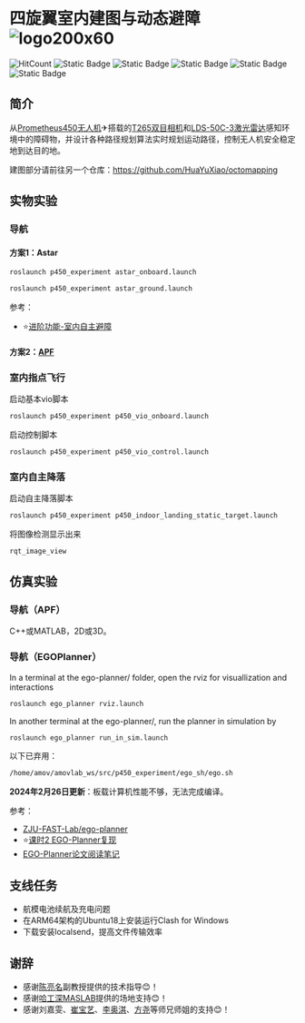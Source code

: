 # 四旋翼室内建图与动态避障 ![logo200x60](https://github.com/HuaYuXiao/UAV-Dynamic-Obstacle-Avoidance/assets/117464811/88415d13-8c7c-4d5c-a3e7-04f02d7b746d)


![HitCount](https://img.shields.io/endpoint?url=https%3A%2F%2Fhits.dwyl.com%2FHuaYuXiao%2FUAV-Dynamic-Obstacle-Avoidance.json%3Fcolor%3Dpink)
![Static Badge](https://img.shields.io/badge/ROS-melodic-22314E?logo=ros)
![Static Badge](https://img.shields.io/badge/Ubuntu-18.04.6-E95420?logo=ubuntu)
![Static Badge](https://img.shields.io/badge/C%2B%2B-11-00599C?logo=cplusplus)
![Static Badge](https://img.shields.io/badge/Matlab-2023b-salmon)
![Static Badge](https://img.shields.io/badge/NVIDIA-Jetson_Nano-76B900?LOGO=nvidia)
<!--
![Static Badge](https://img.shields.io/badge/Python-2.7.17-3776AB?logo=python)
![Static Badge](https://img.shields.io/badge/CMake-3.10.2-064F8C?logo=cmake)
-->


## 简介

从[Prometheus450无人机](https://wiki.amovlab.com/public/prometheuswiki/P450%E4%BD%BF%E7%94%A8%E6%89%8B%E5%86%8C.html)✈搭载的[T265双目相机](https://www.intel.cn/content/www/cn/zh/products/sku/192742/intel-realsense-tracking-camera-t265/specifications.html)和[LDS-50C-3激光雷达](https://www.pacecat.com/lds-50c.html)感知环境中的障碍物，并设计各种路径规划算法实时规划运动路径，控制无人机安全稳定地到达目的地。

建图部分请前往另一个仓库：https://github.com/HuaYuXiao/octomapping


## 实物实验

### 导航

#### 方案1：Astar

```bash
roslaunch p450_experiment astar_onboard.launch
```

```bash
roslaunch p450_experiment astar_ground.launch
```

参考：

- ⭐[进阶功能-室内自主避障](https://wiki.amovlab.com/public/prometheuswiki/P450%E4%BD%BF%E7%94%A8%E6%89%8B%E5%86%8C/%E8%BF%9B%E9%98%B6%E5%8A%9F%E8%83%BD-%E5%AE%A4%E5%86%85%E8%87%AA%E4%B8%BB%E9%81%BF%E9%9A%9C.html)



#### 方案2：[APF](https://zh.wikipedia.org/zh-cn/%E4%BA%BA%E5%B7%A5%E5%8A%BF%E5%9C%BA%E6%B3%95)




### 室内指点飞行

启动基本vio脚本

```bash
roslaunch p450_experiment p450_vio_onboard.launch
```

启动控制脚本

```bash
roslaunch p450_experiment p450_vio_control.launch
```

### 室内自主降落

启动自主降落脚本

```bash
roslaunch p450_experiment p450_indoor_landing_static_target.launch
```

将图像检测显示出来

```bash
rqt_image_view
```



## 仿真实验

### 导航（APF）

C++或MATLAB，2D或3D。

### 导航（EGOPlanner）

In a terminal at the ego-planner/ folder, open the rviz for visuallization and interactions

<!--
```bash
source devel/setup.bash
```
-->

```bash
roslaunch ego_planner rviz.launch
```

In another terminal at the ego-planner/, run the planner in simulation by

<!--
```bash
source devel/setup.bash
```
-->

```bash
roslaunch ego_planner run_in_sim.launch
```

以下已弃用：

```bash
/home/amov/amovlab_ws/src/p450_experiment/ego_sh/ego.sh
```

**2024年2月26日更新**：板载计算机性能不够，无法完成编译。

参考：
- [ZJU-FAST-Lab/ego-planner](https://github.com/ZJU-FAST-Lab/ego-planner)
- ⭐[课时2 EGO-Planner复现](https://bbs.amovlab.com/plugin.php?id=zhanmishu_video:video&mod=video&cid=63&vid=1154)
- [EGO-Planner论文阅读笔记](https://zhuanlan.zhihu.com/p/366372048)


## 支线任务

- 航模电池续航及充电问题
- 在ARM64架构的Ubuntu18上安装运行Clash for Windows
- 下载安装localsend，提高文件传输效率

## 谢辞

- 感谢[陈亮名](https://faculty.sustech.edu.cn/?tagid=chenlm6&iscss=1&snapid=1&orderby=date&go=1)副教授提供的技术指导😊！
- 感谢[哈工深MASLAB](https://github.com/HITSZ-MAS)提供的场地支持😊！
- 感谢刘嘉雯、[崔宝艺](https://hitsz-mas.github.io/mas-lab-website/members/phd-2023-baoyi-cui.html)、[李奥淇](https://hitsz-mas.github.io/mas-lab-website/members/grad-2022-aoqi-li.html)、[方尧](https://hitsz-mas.github.io/mas-lab-website/members/grad-2023-yao-fang.html)等师兄师姐的支持😊！
